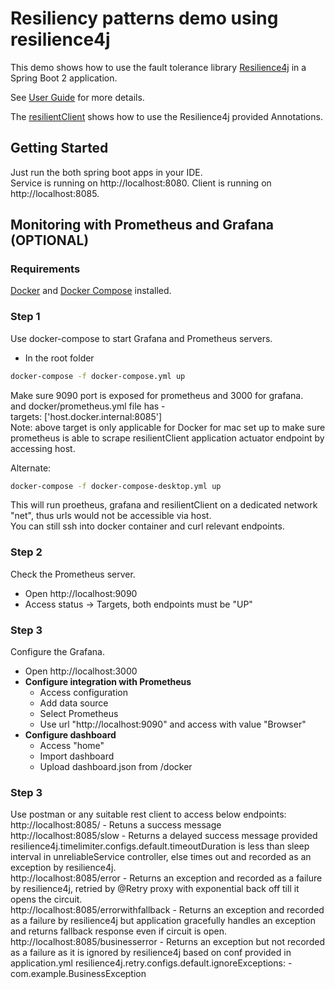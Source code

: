 # Resiliency patterns demo using resilience4j

This demo shows how to use the fault tolerance library [Resilience4j](https://github.com/resilience4j/resilience4j) in a Spring Boot 2 application.

See [User Guide](https://resilience4j.readme.io/docs/) for more details.

The [resilientClient]() shows how to use the Resilience4j provided Annotations.

## Getting Started

Just run the both spring boot apps in your IDE.  
Service is running on http://localhost:8080.
Client is running on http://localhost:8085.

## Monitoring with Prometheus and Grafana (OPTIONAL)

### Requirements
[Docker](https://docs.docker.com/install/) and [Docker Compose](https://docs.docker.com/compose/install/) installed.
 
### Step 1
Use docker-compose to start Grafana and Prometheus servers.  
- In the root folder  
```sh  
docker-compose -f docker-compose.yml up   
```  
Make sure 9090 port is exposed for prometheus and 3000 for grafana.  
and docker/prometheus.yml file has -  
targets: ['host.docker.internal:8085']  
Note: above target is only applicable for Docker for mac set up to make sure prometheus is able to scrape resilientClient application actuator endpoint by accessing host.  

Alternate:  
```sh  
docker-compose -f docker-compose-desktop.yml up  
```  
This will run proetheus, grafana and resilientClient on a dedicated network "net", thus urls would not be accessible via host.  
You can still ssh into docker container and curl relevant endpoints.  

### Step 2
Check the Prometheus server.
- Open http://localhost:9090
- Access status -> Targets, both endpoints must be "UP"

### Step 3
Configure the Grafana.
- Open http://localhost:3000
- **Configure integration with Prometheus**
    - Access configuration
    - Add data source
    - Select Prometheus
    - Use url "http://localhost:9090" and access with value "Browser"
- **Configure dashboard**
    - Access "home"
    - Import dashboard
    - Upload dashboard.json from /docker
    
### Step 3
Use postman or any suitable rest client to access below endpoints:  
http://localhost:8085/ - Retuns a success message  
http://localhost:8085/slow - Returns a delayed success message provided resilience4j.timelimiter.configs.default.timeoutDuration is less than sleep interval in unreliableService controller, else times out and recorded as an exception by resilience4j.  
http://localhost:8085/error - Returns an exception and recorded as a failure by resilience4j, retried by @Retry proxy with exponential back off till it opens the circuit.  
http://localhost:8085/errorwithfallback - Returns an exception and recorded as a failure by resilience4j but application gracefully handles an exception and returns fallback response even if circuit is open.  
http://localhost:8085/businesserror - Returns an exception but not recorded as a failure as it is ignored by resilience4j based on conf provided in application.yml resilience4j.retry.configs.default.ignoreExceptions: - com.example.BusinessException  

